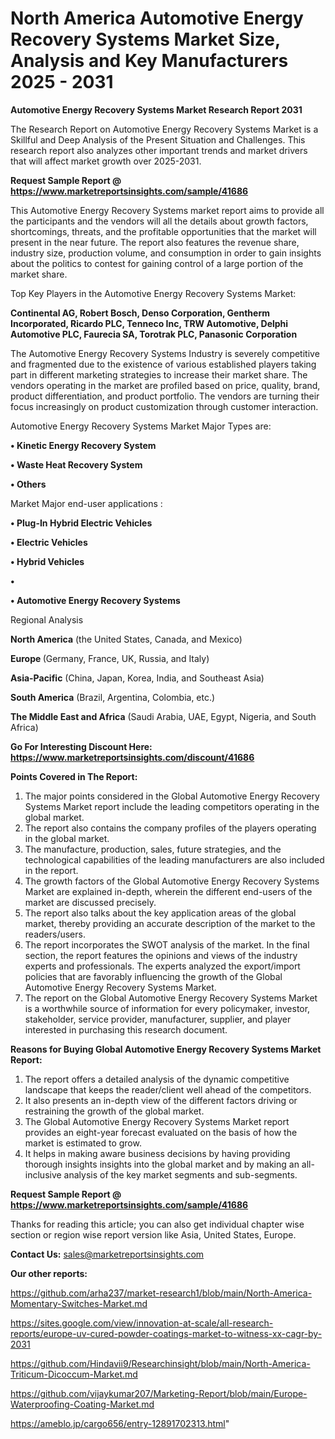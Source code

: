 # North America Automotive Energy Recovery Systems Market Size, Analysis and Key Manufacturers 2025 - 2031

<strong>Automotive Energy Recovery Systems Market Research Report 2031</strong>

The Research Report on Automotive Energy Recovery Systems Market is a Skillful and Deep Analysis of the Present Situation and Challenges. This research report also analyzes other important trends and market drivers that will affect market growth over 2025-2031.

<strong>Request Sample Report @ <a href=https://www.marketreportsinsights.com/sample/41686>https://www.marketreportsinsights.com/sample/41686</a></strong>

This Automotive Energy Recovery Systems market report aims to provide all the participants and the vendors will all the details about growth factors, shortcomings, threats, and the profitable opportunities that the market will present in the near future. The report also features the revenue share, industry size, production volume, and consumption in order to gain insights about the politics to contest for gaining control of a large portion of the market share.

Top Key Players in the Automotive Energy Recovery Systems Market:

<strong>Continental AG, Robert Bosch, Denso Corporation, Gentherm Incorporated, Ricardo PLC, Tenneco Inc, TRW Automotive, Delphi Automotive PLC, Faurecia SA, Torotrak PLC, Panasonic Corporation</strong>

The Automotive Energy Recovery Systems Industry is severely competitive and fragmented due to the existence of various established players taking part in different marketing strategies to increase their market share. The vendors operating in the market are profiled based on price, quality, brand, product differentiation, and product portfolio. The vendors are turning their focus increasingly on product customization through customer interaction.

Automotive Energy Recovery Systems Market Major Types are:

<strong>•  Kinetic Energy Recovery System

•  Waste Heat Recovery System

•  Others</strong>

Market Major end-user applications :

<strong>•  Plug-In Hybrid Electric Vehicles

•  Electric Vehicles

•  Hybrid Vehicles

•  

•  Automotive Energy Recovery Systems</strong>

Regional Analysis

</u><strong><b>North America</b></strong> (the United States, Canada, and Mexico)

<strong><b>Europe </b></strong>(Germany, France, UK, Russia, and Italy)

<strong><b>Asia-Pacific</b></strong> (China, Japan, Korea, India, and Southeast Asia)

<strong><b>South America</b></strong> (Brazil, Argentina, Colombia, etc.)

<strong><b>The Middle East and Africa</b></strong> (Saudi Arabia, UAE, Egypt, Nigeria, and South Africa)

<strong>Go For Interesting Discount Here: <a href=https://www.marketreportsinsights.com/discount/41686>https://www.marketreportsinsights.com/discount/41686</a></strong>

<strong>Points Covered in The Report:</strong>
<ol>
  <li>The major points considered in the Global Automotive Energy Recovery Systems Market report include the leading competitors operating in the global market.</li>
  <li>The report also contains the company profiles of the players operating in the global market.</li>
  <li>The manufacture, production, sales, future strategies, and the technological capabilities of the leading manufacturers are also included in the report.</li>
  <li>The growth factors of the Global Automotive Energy Recovery Systems Market are explained in-depth, wherein the different end-users of the market are discussed precisely.</li>
  <li>The report also talks about the key application areas of the global market, thereby providing an accurate description of the market to the readers/users.</li>
  <li>The report incorporates the SWOT analysis of the market. In the final section, the report features the opinions and views of the industry experts and professionals. The experts analyzed the export/import policies that are favorably influencing the growth of the Global Automotive Energy Recovery Systems Market.</li>
  <li>The report on the Global Automotive Energy Recovery Systems Market is a worthwhile source of information for every policymaker, investor, stakeholder, service provider, manufacturer, supplier, and player interested in purchasing this research document.</li>
</ol>
<strong>Reasons for Buying Global Automotive Energy Recovery Systems Market Report:</strong>

<ol>
  <li>The report offers a detailed analysis of the dynamic competitive landscape that keeps the reader/client well ahead of the competitors.</li>
  <li>It also presents an in-depth view of the different factors driving or restraining the growth of the global market.</li>
  <li>The Global Automotive Energy Recovery Systems Market report provides an eight-year forecast evaluated on the basis of how the market is estimated to grow.</li>
  <li>It helps in making aware business decisions by having providing thorough insights insights into the global market and by making an all-inclusive analysis of the key market segments and sub-segments.</li>
</ol>
<strong>Request Sample Report @ <a href=https://www.marketreportsinsights.com/sample/41686>https://www.marketreportsinsights.com/sample/41686</a></strong>


Thanks for reading this article; you can also get individual chapter wise section or region wise report version like Asia, United States, Europe.

<strong>Contact Us:</strong>
sales@marketreportsinsights.com

<strong>Our other reports:</strong>

<a href=https://github.com/arha237/market-research1/blob/main/North-America-Momentary-Switches-Market.md>https://github.com/arha237/market-research1/blob/main/North-America-Momentary-Switches-Market.md</a>

<a href=https://sites.google.com/view/innovation-at-scale/all-research-reports/europe-uv-cured-powder-coatings-market-to-witness-xx-cagr-by-2031>https://sites.google.com/view/innovation-at-scale/all-research-reports/europe-uv-cured-powder-coatings-market-to-witness-xx-cagr-by-2031</a>

<a href=https://github.com/Hindavii9/Researchinsight/blob/main/North-America-Triticum-Dicoccum-Market.md>https://github.com/Hindavii9/Researchinsight/blob/main/North-America-Triticum-Dicoccum-Market.md</a>

<a href=https://github.com/vijaykumar207/Marketing-Report/blob/main/Europe-Waterproofing-Coating-Market.md>https://github.com/vijaykumar207/Marketing-Report/blob/main/Europe-Waterproofing-Coating-Market.md</a>

<a href=https://ameblo.jp/cargo656/entry-12891702313.html>https://ameblo.jp/cargo656/entry-12891702313.html</a>"
